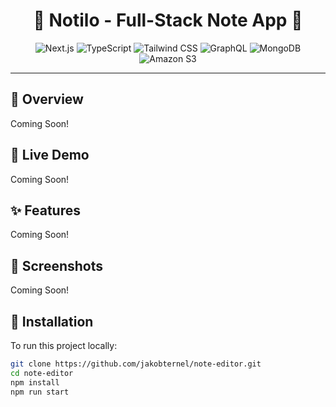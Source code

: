 <h1 align="center">📝 Notilo - Full-Stack Note App 📝</h1>

<p align="center">
  <img src="https://img.shields.io/badge/Next.js-000000" alt="Next.js"/>
  <img src="https://img.shields.io/badge/TypeScript-3178C6" alt="TypeScript"/>
  <img src="https://img.shields.io/badge/Tailwind_CSS-38BDF8" alt="Tailwind CSS"/>
  <img src="https://img.shields.io/badge/GraphQL-e10098" alt="GraphQL"/>
  <img src="https://img.shields.io/badge/MongoDB-4DB33D" alt="MongoDB"/>
  <img src="https://img.shields.io/badge/Amazon%20S3-FF9900" alt="Amazon S3"/>
</p>

---

## 📌 Overview

Coming Soon!

## 🚀 Live Demo

Coming Soon!

## ✨ Features

Coming Soon!

## 📸 Screenshots

Coming Soon!

## 📂 Installation

To run this project locally:

```bash
git clone https://github.com/jakobternel/note-editor.git
cd note-editor
npm install
npm run start
```
